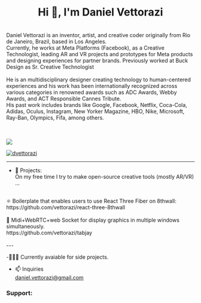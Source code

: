 <h1 align="center">Hi 👋, I'm Daniel Vettorazi</h1>
<br/>
Daniel Vettorazi is an inventor, artist, and creative coder originally
from Rio de Janeiro, Brazil, based in Los Angeles.<br/>
Currently, he works at Meta Platforms (Facebook), as a Creative
Technologist, leading AR and VR projects and prototypes
for Meta products and designing experiences for partner brands. Previously worked at Buck Design as Sr. Creative Technologist <br/> <br/>
He is an multidisciplinary designer creating technology to
human-centered experiences and his work has been
internationally recognized across various categories in renowned
awards such as ADC Awards, Webby Awards, and ACT
Responsible Cannes Tribute. <br/>
His past work includes brands like Google, Facebook, Netflix,
Coca-Cola, Adidas, Oculus, Instagram, New Yorker Magazine,
HBO, Nike, Microsoft, Ray-Ban, Olympics, Fifa, among others.
 <br/><br/><br/>
 
 ![](https://komarev.com/ghpvc/?username=vettorazi&color=green)
 <p align="left"> <a href="https://twitter.com/DVettorazi" target="blank"><img src="https://img.shields.io/twitter/follow/Dvettorazi?logo=twitter&style=for-the-badge" alt="dvettorazi" /></a> </p>


---
- 🔭 Projects: <br/>
On my free time I try to make open-source creative tools (mostly AR/VR) ...
<br/>
⚛ Boilerplate that enables users to use React Three Fiber on 8thwall:<br/>
https://github.com/vettorazi/react-three-8thwall<br/>
<br/>
🎹 Midi+WebRTC+web Socket for display graphics in multiple windows simultaneously.<br/>
https://github.com/vettorazi/tabjay<br/>
<br/>
---

-🧑🏻‍💻 Currently avaiable for side projects.<br/>
- 📫 Inquiries<br/>
daniel.vettorazi@gmail.com<br/>
<h3 align="left">Support:</h3>


